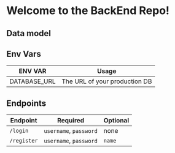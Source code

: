# Welcome to the BackEnd Repo!

## Data model

## Env Vars

| ENV VAR      | Usage                         |
| ------------ | ----------------------------- |
| DATABASE_URL | The URL of your production DB |

## Endpoints

| Endpoint    | Required               | Optional |
| ----------- | ---------------------- | -------- |
| `/login`    | `username`, `password` | none     |
| `/register` | `username`, `password` | `name`   |
